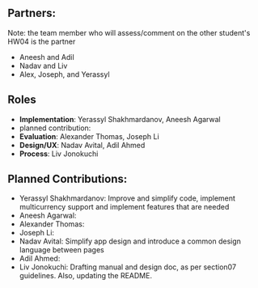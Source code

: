 ## Partners: 
Note: the team member who will assess/comment on the other student's HW04 is the partner
- Aneesh and Adil
- Nadav and Liv
- Alex, Joseph, and Yerassyl

## Roles
- **Implementation**: Yerassyl Shakhmardanov, Aneesh Agarwal
-   planned contribution: 
- **Evaluation**: Alexander Thomas, Joseph Li
- **Design/UX**: Nadav Avital, Adil Ahmed
- **Process**: Liv Jonokuchi

## Planned Contributions:
- Yerassyl Shakhmardanov: Improve and simplify code, implement multicurrency support and implement features that are needed
- Aneesh Agarwal:
- Alexander Thomas:
- Joseph Li:
- Nadav Avital: Simplify app design and introduce a common design language between pages
- Adil Ahmed:
- Liv Jonokuchi: Drafting manual and design doc, as per section07 guidelines. Also, updating the README. 
